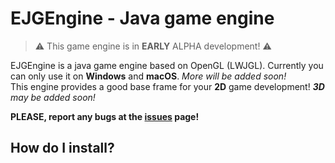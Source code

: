 # EJGEngine - Java game engine

> ⚠️ This game engine is in **EARLY** ALPHA development! ⚠️

EJGEngine is a java game engine based on OpenGL (LWJGL).
Currently you can only use it on **Windows** and **macOS**.
*More will be added soon!*</br>
This engine provides a good base frame for your **2D** game development!
*__3D__ may be added soon!*

**PLEASE, report any bugs at the [issues](https://github.com/ColleBoll/EJGEngine/issues) page!**

## How do I install?

